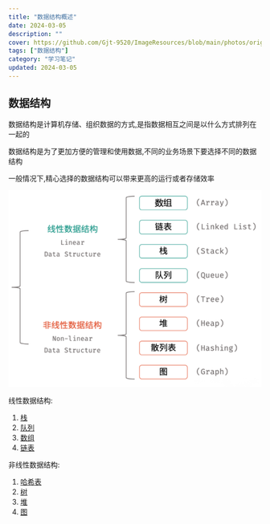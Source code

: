 ```yaml
---
title: "数据结构概述"
date: 2024-03-05
description: ""
cover: https://github.com/Gjt-9520/ImageResources/blob/main/photos/original/Ximage45.jpg?raw=true
tags: ["数据结构"]
category: "学习笔记"
updated: 2024-03-05
---
```


## 数据结构

数据结构是计算机存储、组织数据的方式,是指数据相互之间是以什么方式排列在一起的  

数据结构是为了更加方便的管理和使用数据,不同的业务场景下要选择不同的数据结构    

一般情况下,精心选择的数据结构可以带来更高的运行或者存储效率       

![8种数据结构](../images/8种数据结构.png)

线性数据结构: 
1. [栈](https://blog-gujintao.netlify.app/posts/%E6%A0%88/)             
2. [队列](https://blog-gujintao.netlify.app/posts/%E9%98%9F%E5%88%97/)            
3. [数组](https://blog-gujintao.netlify.app/posts/%E6%95%B0%E7%BB%84%E6%95%B0%E6%8D%AE%E7%BB%93%E6%9E%84/)            
4. [链表](https://blog-gujintao.netlify.app/posts/%E9%93%BE%E8%A1%A8/)             

非线性数据结构: 
1. [哈希表](https://blog-gujintao.netlify.app/posts/%E5%93%88%E5%B8%8C%E8%A1%A8/)            
2. [树](https://blog-gujintao.netlify.app/posts/%E6%A0%91/)           
3. [堆](https://blog-gujintao.netlify.app/posts/%E5%A0%86/)               
4. [图](https://blog-gujintao.netlify.app/posts/%E5%9B%BE/)              